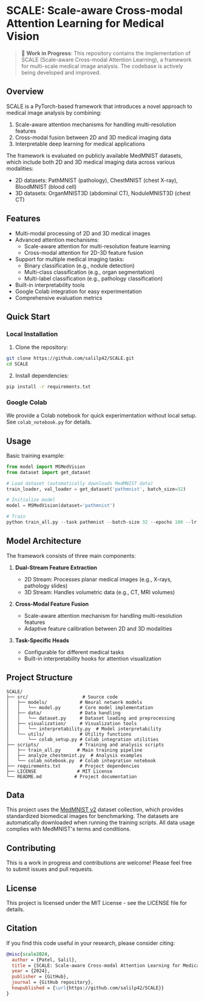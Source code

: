 # SCALE: Scale-aware Cross-modal Attention Learning for Medical Vision

> 🔬 **Work in Progress**: This repository contains the implementation of SCALE (Scale-aware Cross-modal Attention Learning), a framework for multi-scale medical image analysis. The codebase is actively being developed and improved.

## Overview

SCALE is a PyTorch-based framework that introduces a novel approach to medical image analysis by combining:
1. Scale-aware attention mechanisms for handling multi-resolution features
2. Cross-modal fusion between 2D and 3D medical imaging data
3. Interpretable deep learning for medical applications

The framework is evaluated on publicly available MedMNIST datasets, which include both 2D and 3D medical imaging data across various modalities:
- 2D datasets: PathMNIST (pathology), ChestMNIST (chest X-ray), BloodMNIST (blood cell)
- 3D datasets: OrganMNIST3D (abdominal CT), NoduleMNIST3D (chest CT)

## Features

- Multi-modal processing of 2D and 3D medical images
- Advanced attention mechanisms:
  - Scale-aware attention for multi-resolution feature learning
  - Cross-modal attention for 2D-3D feature fusion
- Support for multiple medical imaging tasks:
  - Binary classification (e.g., nodule detection)
  - Multi-class classification (e.g., organ segmentation)
  - Multi-label classification (e.g., pathology classification)
- Built-in interpretability tools
- Google Colab integration for easy experimentation
- Comprehensive evaluation metrics

## Quick Start

### Local Installation

1. Clone the repository:
```bash
git clone https://github.com/salilp42/SCALE.git
cd SCALE
```

2. Install dependencies:
```bash
pip install -r requirements.txt
```

### Google Colab

We provide a Colab notebook for quick experimentation without local setup. See `colab_notebook.py` for details.

## Usage

Basic training example:
```python
from model import MSMedVision
from dataset import get_dataset

# Load dataset (automatically downloads MedMNIST data)
train_loader, val_loader = get_dataset('pathmnist', batch_size=32)

# Initialize model
model = MSMedVision(dataset='pathmnist')

# Train
python train_all.py --task pathmnist --batch-size 32 --epochs 100 --lr 0.001
```

## Model Architecture

The framework consists of three main components:

1. **Dual-Stream Feature Extraction**
   - 2D Stream: Processes planar medical images (e.g., X-rays, pathology slides)
   - 3D Stream: Handles volumetric data (e.g., CT, MRI volumes)
   
2. **Cross-Modal Feature Fusion**
   - Scale-aware attention mechanism for handling multi-resolution features
   - Adaptive feature calibration between 2D and 3D modalities
   
3. **Task-Specific Heads**
   - Configurable for different medical tasks
   - Built-in interpretability hooks for attention visualization

## Project Structure

```
SCALE/
├── src/                    # Source code
│   ├── models/            # Neural network models
│   │   └── model.py       # Core model implementation
│   ├── data/              # Data handling
│   │   └── dataset.py     # Dataset loading and preprocessing
│   ├── visualization/     # Visualization tools
│   │   └── interpretability.py  # Model interpretability
│   └── utils/             # Utility functions
│       └── colab_setup.py # Colab integration utilities
├── scripts/               # Training and analysis scripts
│   ├── train_all.py      # Main training pipeline
│   ├── analyze_chestmnist.py  # Analysis examples
│   └── colab_notebook.py  # Colab integration notebook
├── requirements.txt       # Project dependencies
├── LICENSE               # MIT License
└── README.md            # Project documentation
```

## Data

This project uses the [MedMNIST v2](https://medmnist.com/) dataset collection, which provides standardized biomedical images for benchmarking. The datasets are automatically downloaded when running the training scripts. All data usage complies with MedMNIST's terms and conditions.

## Contributing

This is a work in progress and contributions are welcome! Please feel free to submit issues and pull requests.

## License

This project is licensed under the MIT License - see the LICENSE file for details.

## Citation

If you find this code useful in your research, please consider citing:

```bibtex
@misc{scale2024,
  author = {Patel, Salil},
  title = {SCALE: Scale-aware Cross-modal Attention Learning for Medical Vision},
  year = {2024},
  publisher = {GitHub},
  journal = {GitHub repository},
  howpublished = {\url{https://github.com/salilp42/SCALE}}
}
```


